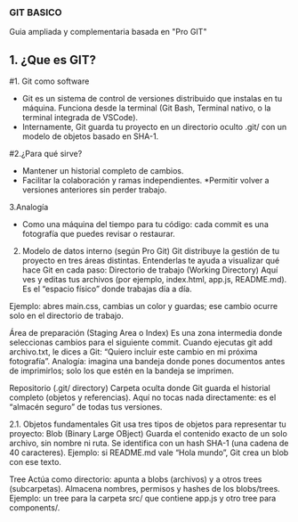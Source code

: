 ### GIT BASICO
Guia ampliada y complementaria basada en "Pro GIT"

## 1. ¿Que es GIT?
#1. Git como software
* Git es un sistema de control de versiones distribuido que instalas en tu máquina. Funciona desde la terminal (Git Bash, Terminal nativo, o la terminal integrada de VSCode).
* Internamente, Git guarda tu proyecto en un directorio oculto .git/ con un modelo de objetos basado en SHA-1.

#2.¿Para qué sirve?
* Mantener un historial completo de cambios.
* Facilitar la colaboración y ramas independientes.
*Permitir volver a versiones anteriores sin perder trabajo.

3.Analogía
* Como una máquina del tiempo para tu código: cada commit es una fotografía que puedes revisar o restaurar.

2. Modelo de datos interno (según Pro Git)
Git distribuye la gestión de tu proyecto en tres áreas distintas. Entenderlas te ayuda a visualizar qué hace Git en cada paso:
Directorio de trabajo (Working Directory)
Aquí ves y editas tus archivos (por ejemplo, index.html, app.js, README.md).
Es el “espacio físico” donde trabajas día a día.

Ejemplo: abres main.css, cambias un color y guardas; ese cambio ocurre solo en el directorio de trabajo.

Área de preparación (Staging Area o Index)
Es una zona intermedia donde seleccionas cambios para el siguiente commit.
Cuando ejecutas git add archivo.txt, le dices a Git: “Quiero incluir este cambio en mi próxima fotografía”.
Analogía: imagina una bandeja donde pones documentos antes de imprimirlos; solo los que estén en la bandeja se imprimen.

Repositorio (.git/ directory)
Carpeta oculta donde Git guarda el historial completo (objetos y referencias).
Aquí no tocas nada directamente: es el “almacén seguro” de todas tus versiones.

2.1. Objetos fundamentales
Git usa tres tipos de objetos para representar tu proyecto:
Blob (Binary Large OBject)
Guarda el contenido exacto de un solo archivo, sin nombre ni ruta.
Se identifica con un hash SHA-1 (una cadena de 40 caracteres).
Ejemplo: si README.md vale “Hola mundo”, Git crea un blob con ese texto.

Tree
Actúa como directorio: apunta a blobs (archivos) y a otros trees (subcarpetas).
Almacena nombres, permisos y hashes de los blobs/trees.
Ejemplo: un tree para la carpeta src/ que contiene app.js y otro tree para components/.
